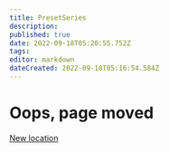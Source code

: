 ```yaml
---
title: PresetSeries
description: 
published: true
date: 2022-09-18T05:20:55.752Z
tags: 
editor: markdown
dateCreated: 2022-09-18T05:16:54.584Z
---
```


# Oops, page moved
[New location](/Cookbook/Series/Preset)